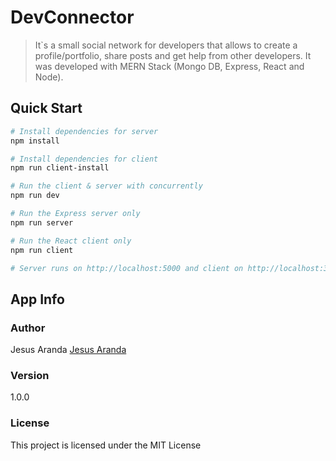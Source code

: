 # DevConnector

>  It`s a small social network for developers that allows to create a profile/portfolio, share posts and get help from other developers. It was developed with MERN Stack (Mongo DB, Express, React and Node).

## Quick Start

```bash
# Install dependencies for server
npm install

# Install dependencies for client
npm run client-install

# Run the client & server with concurrently
npm run dev

# Run the Express server only
npm run server

# Run the React client only
npm run client

# Server runs on http://localhost:5000 and client on http://localhost:3000
```

## App Info

### Author

Jesus Aranda
[Jesus Aranda](https://github.com/arandajm)

### Version

1.0.0

### License

This project is licensed under the MIT License
